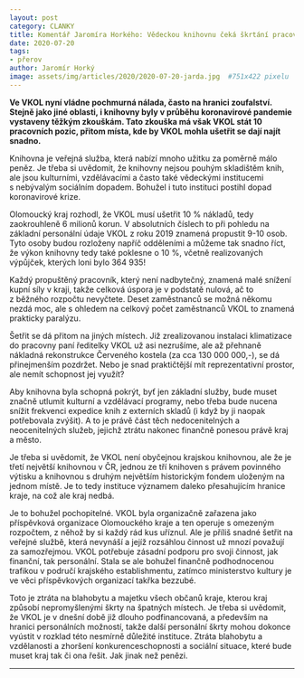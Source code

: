 ```yaml
---
layout: post
category: CLANKY
title: Komentář Jaromíra Horkého: Vědeckou knihovnu čeká škrtání pracovních pozic
date: 2020-07-20
tags: 
- přerov
author: Jaromír Horký
image: assets/img/articles/2020/2020-07-20-jarda.jpg  #751x422 pixelu
---
```


**Ve VKOL nyní vládne pochmurná nálada, často na hranici zoufalství. Stejně jako jiné oblasti, i knihovny byly v průběhu koronavirové pandemie vystaveny těžkým zkouškám. Tato zkouška má však VKOL stát 10 pracovních pozic, přitom místa, kde by VKOL mohla ušetřit se dají najít snadno.**

Knihovna je veřejná služba, která nabízí mnoho užitku za poměrně málo peněz. Je třeba si uvědomit, že knihovny nejsou pouhým skladištěm knih, ale jsou kulturními, vzdělávacími a často také vědeckými institucemi s nebývalým sociálním dopadem. Bohužel i tuto instituci postihl dopad koronavirové krize.

Olomoucký kraj rozhodl, že VKOL musí ušetřit 10 % nákladů, tedy zaokrouhleně 6 milionů korun. V absolutních číslech to při pohledu na základní personální údaje VKOL z roku 2019 znamená propustit 9-10 osob. Tyto osoby budou rozloženy napříč odděleními a můžeme tak snadno říct, že výkon knihovny tedy také poklesne o 10 %, včetně realizovaných výpůjček, kterých loni bylo 364 935!

Každý propuštěný pracovník, který není nadbytečný, znamená malé snížení kupní síly v kraji, takže celková úspora je v podstatě nulová, ač to z běžného rozpočtu nevyčtete. Deset zaměstnanců se možná někomu nezdá moc, ale s ohledem na celkový počet zaměstnanců VKOL to znamená prakticky paralýzu.

Šetřit se dá přitom na jiných místech. Již zrealizovanou instalaci klimatizace do pracovny paní ředitelky VKOL už asi nezrušíme, ale až přehnaně nákladná rekonstrukce Červeného kostela (za cca 130 000 000,-), se dá přinejmenším pozdržet. Nebo je snad praktičtější mít reprezentativní prostor, ale nemít schopnost jej využít? 

Aby knihovna byla schopná pokrýt, byť jen základní služby, bude muset značně utlumit kulturní a vzdělávací programy, nebo třeba bude nucena snížit frekvenci expedice knih z externích skladů (i když by ji naopak potřebovala zvýšit). A to je právě část těch nedocenitelných a neocenitelných služeb, jejichž ztrátu nakonec finančně ponesou právě kraj a město.

Je třeba si uvědomit, že VKOL není obyčejnou krajskou knihovnou, ale že je třetí největší knihovnou v ČR, jednou ze tří knihoven s právem povinného výtisku a knihovnou s druhým největším historickým fondem uloženým na jednom místě. Je to tedy instituce významem daleko přesahujícím hranice kraje, na což ale kraj nedbá.

Je to bohužel pochopitelné. VKOL byla organizačně zařazena jako příspěvková organizace Olomouckého kraje a ten operuje s omezeným rozpočtem, z něhož by si každý rád kus uříznul. Ale je příliš snadné šetřit na veřejné službě, která nevynáší a jejíž rozsáhlou činnost už mnozí považují za samozřejmou. VKOL potřebuje zásadní podporu pro svoji činnost, jak finanční, tak personální. Stala se ale bohužel finančně podhodnocenou trafikou v područí krajského establishmentu, zatímco ministerstvo kultury je ve věci příspěvkových organizací takřka bezzubé.

Toto je ztráta na blahobytu a majetku všech občanů kraje, kterou kraj způsobí nepromyšlenými škrty na špatných místech. Je třeba si uvědomit, že VKOL je v dnešní době již dlouho podfinancovaná, a především na hranici personálních možností, takže další personální škrty mohou dokonce vyústit v rozklad této nesmírně důležité instituce. Ztráta blahobytu a vzdělanosti a zhoršení konkurenceschopnosti a sociální situace, které bude muset kraj tak či ona řešit. Jak jinak než penězi.

---


